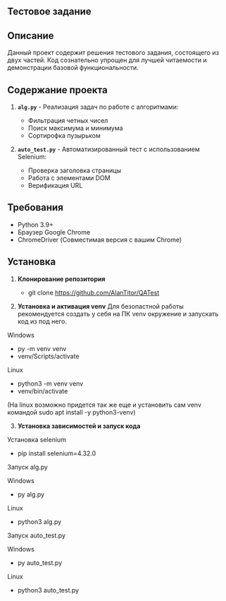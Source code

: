 ## Тестовое задание

## Описание

Данный проект содержит решения тестового задания, состоящего из двух частей. Код сознательно упрощен для лучшей читаемости и демонстрации базовой функциональности.

## Содержание проекта

1. **`alg.py`** - Реализация задач по работе с алгоритмами:
    - Фильтрация четных чисел
    - Поиск максимума и минимума
    - Сортирофка пузырьком

2. **`auto_test.py`** - Автоматизированный тест с использованием Selenium:
    - Проверка заголовка страницы
    - Работа с элементами DOM
    - Верификация URL

## Требования

- Python 3.9+
- Браузер Google Chrome
- ChromeDriver (Совместимая версия с вашим Chrome)

## Установка

1. **Клонирование репозитория**
    - git clone <https://github.com/AlanTitor/QATest>

2. **Установка и активация venv**
Для безопастной работы рекомендуется создать у себя на ПК venv окружение и запускать код из под него.

Windows
- py -m venv venv
- venv/Scripts/activate

Linux
- python3 -m venv venv
- venv/bin/activate

(На linux возможно придется так же еще и установить сам venv командой sudo apt install -y python3-venv)

3. **Установка зависимостей и запуск кода**

Установка selenium
- pip install selenium=4.32.0

Запуск alg.py

Windows
- py alg.py

Linux
- python3 alg.py

Запуск auto_test.py

Windows
- py auto_test.py

Linux
- python3 auto_test.py
